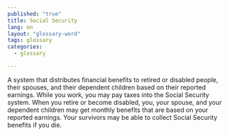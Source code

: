 ```yaml
---
published: "true"
title: Social Security
lang: en
layout: "glossary-word"
tags: glossary
categories: 
  - glossary

---
```


A system that distributes financial benefits to retired or disabled people, their spouses, and their dependent children based on their reported earnings. While you work, you may pay taxes into the Social Security system. When you retire or become disabled, you, your spouse, and your dependent children may get monthly benefits that are based on your reported earnings. Your survivors may be able to collect Social Security benefits if you die.
